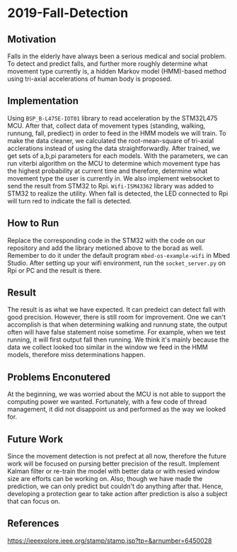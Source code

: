 # 2019-Fall-Detection

## Motivation
Falls in the elderly have always been a serious medical and social problem. To detect and predict falls, and further more roughly determine what movement type currently is, a hidden Markov model (HMM)-based method using tri-axial accelerations of human body is proposed.
## Implementation
Using `BSP_B-L475E-IOT01` library to read acceleration by the STM32L475 MCU. After that, collect data of movement types (standing, walking, runnung, fall, prediect) in order to feed in the HMM models we will train. To make the data cleaner, we calculated the root-mean-square of tri-axial acclerations instead of using the data straightforwardly. After trained, we get sets of a,b,pi parameters for each models. With the parameters, we can run viterbi algorithm on the MCU to determine which movement type has the highest probability at current time and therefore, determine what movement type the user is currently in. We also implement websocket to send the result from STM32 to Rpi. `Wifi-ISM43362` library was added to STM32 to realize the utility.  When fall is detected, the LED connected to Rpi will turn red to indicate the fall is detected.
## How to Run 
Replace the corresponding code in the STM32 with the code on our repository and add the library metioned above to the borad as well. Remember to do it under the default program `mbed-os-example-wifi` in Mbed Studio. After setting up your wifi environment, run the `socket_server.py` on Rpi or PC and the result is there.
## Result
The result is as what we have expected. It can predeict can detect fall with good precision. However, there is still room for improvement. One we can't accomplish is that when determining walking and runnung state, the output often will have false statement noise sometime. For example, when we test running, it will first output fall then running. We think it's mainly because the data we collect looked too similar in the window we feed in the HMM models, therefore miss determinations happen. 
## Problems Enconutered
At the beginning, we was worried about the MCU is not able to support the computing power we wanted. Fortunately, with a few code of thread management, it did not disappoint us and performed as the way we looked for.
## Future Work
Since the movement detection is not prefect at all now, therefore the future work will be focused on pursing better precision of the result. Implement Kalman filter or re-train the model with better data or with resied window size are efforts can be working on. Also, though we have made the prediction, we can only predict but couldn't do anything after that. Hence, developing a protection gear to take action after prediction is also a subject that can focus on.
## References
https://ieeexplore.ieee.org/stamp/stamp.jsp?tp=&arnumber=6450028
